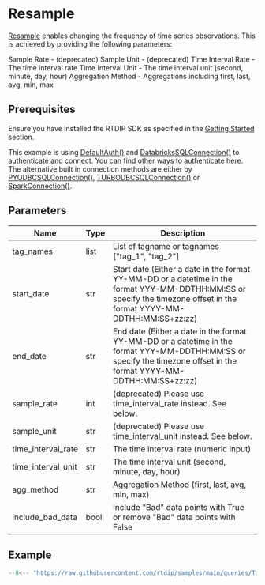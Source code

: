 # Resample

[Resample](../../code-reference/query/functions/time_series/resample.md) enables changing the frequency of time series observations. This is achieved by providing the following parameters:

Sample Rate - (deprecated)
Sample Unit - (deprecated)
Time Interval Rate - The time interval rate
Time Interval Unit - The time interval unit (second, minute, day, hour)
Aggregation Method - Aggregations including first, last, avg, min, max

## Prerequisites
Ensure you have installed the RTDIP SDK as specified in the [Getting Started](../../../getting-started/installation.md#installing-the-rtdip-sdk) section.

This example is using [DefaultAuth()](../../code-reference/authentication/azure.md) and [DatabricksSQLConnection()](../../code-reference/query/connectors/db-sql-connector.md) to authenticate and connect. You can find other ways to authenticate here. The alternative built in connection methods are either by [PYODBCSQLConnection()](../../code-reference/query/connectors/pyodbc-sql-connector.md), [TURBODBCSQLConnection()](../../code-reference/query/connectors/turbodbc-sql-connector.md) or [SparkConnection()](../../code-reference/query/connectors/spark-connector.md).

## Parameters
|Name|Type|Description|
|---|---|---|
|tag_names|list|List of tagname or tagnames ["tag_1", "tag_2"]|
|start_date|str|Start date (Either a date in the format YY-MM-DD or a datetime in the format YYY-MM-DDTHH:MM:SS or specify the timezone offset in the format YYYY-MM-DDTHH:MM:SS+zz:zz)|
|end_date|str|End date (Either a date in the format YY-MM-DD or a datetime in the format YYY-MM-DDTHH:MM:SS or specify the timezone offset in the format YYYY-MM-DDTHH:MM:SS+zz:zz)|
|sample_rate|int|(deprecated) Please use time_interval_rate instead. See below.|
|sample_unit|str|(deprecated) Please use time_interval_unit instead. See below.|
|time_interval_rate|str|The time interval rate (numeric input)|
|time_interval_unit|str|The time interval unit (second, minute, day, hour)|
|agg_method|str|Aggregation Method (first, last, avg, min, max)|
|include_bad_data|bool|Include "Bad" data points with True or remove "Bad" data points with False|

## Example
```python
--8<-- "https://raw.githubusercontent.com/rtdip/samples/main/queries/TimeSeriesQueryBuilder/Resample/resample.py"
```
